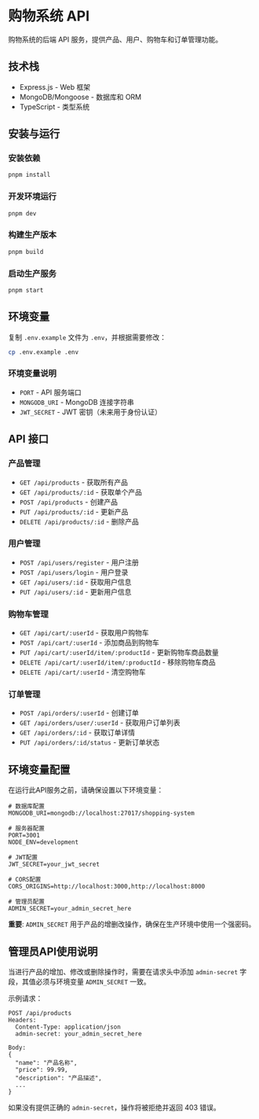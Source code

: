 # 购物系统 API

购物系统的后端 API 服务，提供产品、用户、购物车和订单管理功能。

## 技术栈

- Express.js - Web 框架
- MongoDB/Mongoose - 数据库和 ORM
- TypeScript - 类型系统

## 安装与运行

### 安装依赖

```bash
pnpm install
```

### 开发环境运行

```bash
pnpm dev
```

### 构建生产版本

```bash
pnpm build
```

### 启动生产服务

```bash
pnpm start
```

## 环境变量

复制 `.env.example` 文件为 `.env`，并根据需要修改：

```bash
cp .env.example .env
```

### 环境变量说明

- `PORT` - API 服务端口
- `MONGODB_URI` - MongoDB 连接字符串
- `JWT_SECRET` - JWT 密钥（未来用于身份认证）

## API 接口

### 产品管理

- `GET /api/products` - 获取所有产品
- `GET /api/products/:id` - 获取单个产品
- `POST /api/products` - 创建产品
- `PUT /api/products/:id` - 更新产品
- `DELETE /api/products/:id` - 删除产品

### 用户管理

- `POST /api/users/register` - 用户注册
- `POST /api/users/login` - 用户登录
- `GET /api/users/:id` - 获取用户信息
- `PUT /api/users/:id` - 更新用户信息

### 购物车管理

- `GET /api/cart/:userId` - 获取用户购物车
- `POST /api/cart/:userId` - 添加商品到购物车
- `PUT /api/cart/:userId/item/:productId` - 更新购物车商品数量
- `DELETE /api/cart/:userId/item/:productId` - 移除购物车商品
- `DELETE /api/cart/:userId` - 清空购物车

### 订单管理

- `POST /api/orders/:userId` - 创建订单
- `GET /api/orders/user/:userId` - 获取用户订单列表
- `GET /api/orders/:id` - 获取订单详情
- `PUT /api/orders/:id/status` - 更新订单状态

## 环境变量配置

在运行此API服务之前，请确保设置以下环境变量：

```
# 数据库配置
MONGODB_URI=mongodb://localhost:27017/shopping-system

# 服务器配置
PORT=3001
NODE_ENV=development

# JWT配置
JWT_SECRET=your_jwt_secret

# CORS配置
CORS_ORIGINS=http://localhost:3000,http://localhost:8000

# 管理员配置
ADMIN_SECRET=your_admin_secret_here
```

**重要**: `ADMIN_SECRET` 用于产品的增删改操作，确保在生产环境中使用一个强密码。

## 管理员API使用说明

当进行产品的增加、修改或删除操作时，需要在请求头中添加 `admin-secret` 字段，其值必须与环境变量 `ADMIN_SECRET` 一致。

示例请求：

```
POST /api/products
Headers:
  Content-Type: application/json
  admin-secret: your_admin_secret_here

Body:
{
  "name": "产品名称",
  "price": 99.99,
  "description": "产品描述",
  ...
}
```

如果没有提供正确的 `admin-secret`，操作将被拒绝并返回 403 错误。
